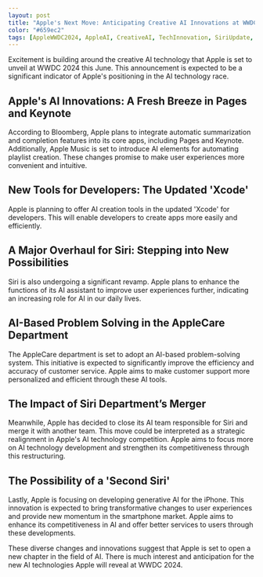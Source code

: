 ```yaml
---
layout: post
title: "Apple's Next Move: Anticipating Creative AI Innovations at WWDC 2024"
color: "#659ec2"
tags: [AppleWWDC2024, AppleAI, CreativeAI, TechInnovation, SiriUpdate, AIinTech, SmartTech, AppleKeynote, AIFuture, TechNews]
---
```


Excitement is building around the creative AI technology that Apple is set to unveil at WWDC 2024 this June. This announcement is expected to be a significant indicator of Apple's positioning in the AI technology race.

## **Apple's AI Innovations: A Fresh Breeze in Pages and Keynote**
According to Bloomberg, Apple plans to integrate automatic summarization and completion features into its core apps, including Pages and Keynote. Additionally, Apple Music is set to introduce AI elements for automating playlist creation. These changes promise to make user experiences more convenient and intuitive.

## **New Tools for Developers: The Updated 'Xcode'**
Apple is planning to offer AI creation tools in the updated 'Xcode' for developers. This will enable developers to create apps more easily and efficiently.

## **A Major Overhaul for Siri: Stepping into New Possibilities**
Siri is also undergoing a significant revamp. Apple plans to enhance the functions of its AI assistant to improve user experiences further, indicating an increasing role for AI in our daily lives.

## **AI-Based Problem Solving in the AppleCare Department**
The AppleCare department is set to adopt an AI-based problem-solving system. This initiative is expected to significantly improve the efficiency and accuracy of customer service. Apple aims to make customer support more personalized and efficient through these AI tools.

## **The Impact of Siri Department’s Merger**
Meanwhile, Apple has decided to close its AI team responsible for Siri and merge it with another team. This move could be interpreted as a strategic realignment in Apple's AI technology competition. Apple aims to focus more on AI technology development and strengthen its competitiveness through this restructuring.

## **The Possibility of a 'Second Siri'**
Lastly, Apple is focusing on developing generative AI for the iPhone. This innovation is expected to bring transformative changes to user experiences and provide new momentum in the smartphone market. Apple aims to enhance its competitiveness in AI and offer better services to users through these developments.

These diverse changes and innovations suggest that Apple is set to open a new chapter in the field of AI. There is much interest and anticipation for the new AI technologies Apple will reveal at WWDC 2024.